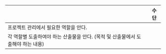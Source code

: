 


|                                                 | 수단  |
| ----------------------------------------------- | --- |
| 프로젝트 관리에서 필요한 역할을 안다.                           |     |
| 각 역할별 도출하여야 하는 산출물을 안다. (목적 및 산출물에서 도출해야 하는 내용) |     |



